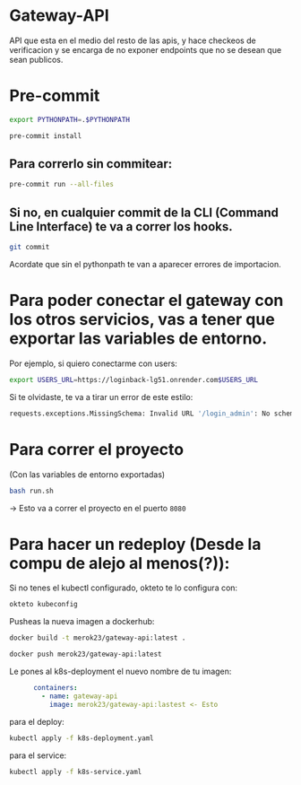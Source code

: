 # Gateway-API
API que esta en el medio del resto de las apis, y hace checkeos de verificacion y se encarga de no exponer endpoints que no se desean que sean publicos.

# Pre-commit
```bash
export PYTHONPATH=.$PYTHONPATH
```
```bash
pre-commit install
```
## Para correrlo sin commitear:
```bash
pre-commit run --all-files
```
## Si no, en cualquier commit de la CLI (Command Line Interface) te va a correr los hooks.
```bash
git commit
```
Acordate que sin el pythonpath te van a aparecer errores de importacion.

# Para poder conectar el gateway con los otros servicios, vas a tener que exportar las variables de entorno.
Por ejemplo, si quiero conectarme con users:
```bash
export USERS_URL=https://loginback-lg51.onrender.com$USERS_URL
```
Si te olvidaste, te va a tirar un error de este estilo:
```bash
requests.exceptions.MissingSchema: Invalid URL '/login_admin': No scheme supplied. Perhaps you meant https:///login_admin?
```

# Para correr el proyecto
(Con las variables de entorno exportadas)
```bash
bash run.sh
```
-> Esto va a correr el proyecto en el puerto `8080`

# Para hacer un redeploy (Desde la compu de alejo al menos(?)):
Si no tenes el kubectl configurado, okteto te lo configura con:
```bash
okteto kubeconfig
```
Pusheas la nueva imagen a dockerhub:
```bash
docker build -t merok23/gateway-api:latest .
```
```bash
docker push merok23/gateway-api:latest
```
Le pones al k8s-deployment el nuevo nombre de tu imagen:
```yaml
      containers:
        - name: gateway-api
          image: merok23/gateway-api:lastest <- Esto
```
para el deploy:
```bash
kubectl apply -f k8s-deployment.yaml
```
para el service:
```bash
kubectl apply -f k8s-service.yaml
```